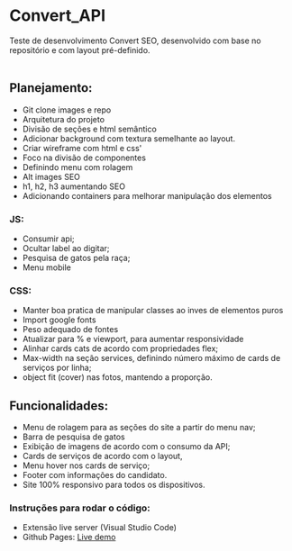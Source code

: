 # Convert_API
Teste de desenvolvimento Convert SEO, desenvolvido com base no repositório e com layout pré-definido.
<br>
<br>
## Planejamento:

- Git clone images e repo
- Arquitetura do projeto
- Divisão de seções e html semântico
- Adicionar background com textura semelhante ao layout.
- Criar wireframe com html e css'
- Foco na divisão de componentes
- Definindo menu com rolagem
- Alt images SEO
- h1, h2, h3 aumentando SEO
- Adicionando containers para melhorar manipulação dos elementos


### JS:
- Consumir api;
- Ocultar label ao digitar;
- Pesquisa de gatos pela raça;
- Menu mobile

### CSS:

- Manter boa pratica de manipular classes ao inves de elementos puros
- Import google fonts
- Peso adequado de fontes
- Atualizar para % e viewport, para aumentar responsividade
- Alinhar cards cats de acordo com propriedades flex;
- Max-width na seção services, definindo número máximo de cards de serviços por linha;
- object fit (cover) nas fotos, mantendo a proporção.

## Funcionalidades:

- Menu de rolagem para as seções do site a partir do menu nav;
- Barra de pesquisa de gatos
- Exibição de imagens de acordo com o consumo da API;
- Cards de serviços de acordo com o layout,
- Menu hover nos cards de serviço;
- Footer com informações do candidato.
- Site 100% responsivo para todos os dispositivos.


### Instruções para rodar o código:

- Extensão live server (Visual Studio Code)
- Github Pages: [Live demo]()
